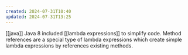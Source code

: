 ```yaml
---
created: 2024-07-31T10:40
updated: 2024-07-31T13:25
---
```

[[java]] 
Java 8 included [[lambda expressions]] to simplify code. 
Method references are a special type of lambda expressions which create simple lambda expressions by references existing methods. 